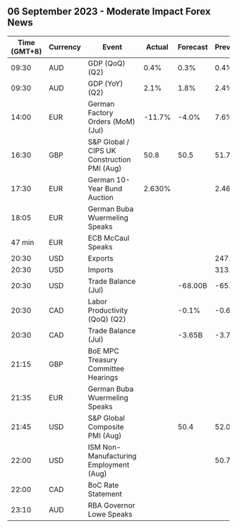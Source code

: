 ## 06 September 2023 - Moderate Impact Forex News

| Time (GMT+8) | Currency | Event | Actual | Forecast | Previous |
|------|----------|-------|--------|----------|----------|
| 09:30 | AUD | GDP (QoQ) (Q2) | 0.4% | 0.3% | 0.4% |
| 09:30 | AUD | GDP (YoY) (Q2) | 2.1% | 1.8% | 2.4% |
| 14:00 | EUR | German Factory Orders (MoM) (Jul) | -11.7% | -4.0% | 7.6% |
| 16:30 | GBP | S&P Global / CIPS UK Construction PMI (Aug) | 50.8 | 50.5 | 51.7 |
| 17:30 | EUR | German 10-Year Bund Auction | 2.630% |  | 2.460% |
| 18:05 | EUR | German Buba Wuermeling Speaks |  |  |  |
| 47 min | EUR | ECB McCaul Speaks |  |  |  |
| 20:30 | USD | Exports |  |  | 247.50B |
| 20:30 | USD | Imports |  |  | 313.00B |
| 20:30 | USD | Trade Balance (Jul) |  | -68.00B | -65.50B |
| 20:30 | CAD | Labor Productivity (QoQ) (Q2) |  | -0.1% | -0.6% |
| 20:30 | CAD | Trade Balance (Jul) |  | -3.65B | -3.73B |
| 21:15 | GBP | BoE MPC Treasury Committee Hearings |  |  |  |
| 21:35 | EUR | German Buba Wuermeling Speaks |  |  |  |
| 21:45 | USD | S&P Global Composite PMI (Aug) |  | 50.4 | 52.0 |
| 22:00 | USD | ISM Non-Manufacturing Employment (Aug) |  |  | 50.7 |
| 22:00 | CAD | BoC Rate Statement |  |  |  |
| 23:10 | AUD | RBA Governor Lowe Speaks |  |  |  |
